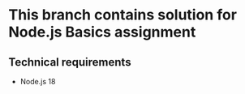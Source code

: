 # This branch contains solution for Node.js Basics assignment

## Technical requirements
- Node.js 18

